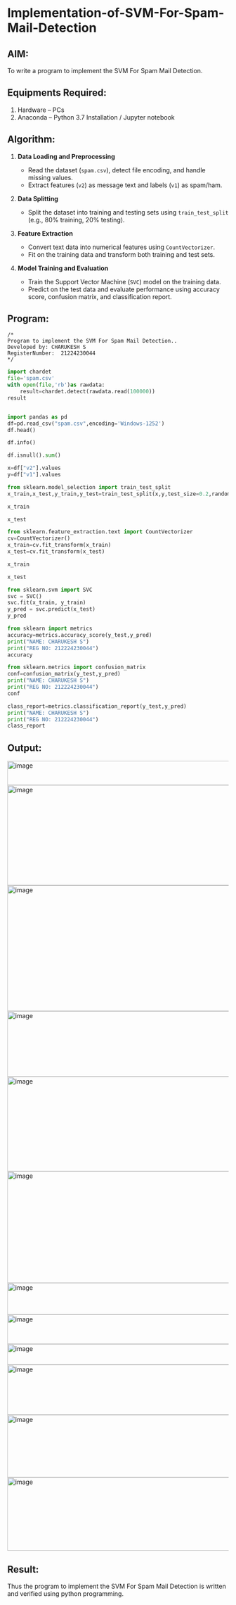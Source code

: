 # Implementation-of-SVM-For-Spam-Mail-Detection

## AIM:
To write a program to implement the SVM For Spam Mail Detection.

## Equipments Required:
1. Hardware – PCs
2. Anaconda – Python 3.7 Installation / Jupyter notebook

## Algorithm:

1. **Data Loading and Preprocessing**  
   - Read the dataset (`spam.csv`), detect file encoding, and handle missing values.  
   - Extract features (`v2`) as message text and labels (`v1`) as spam/ham.

2. **Data Splitting**  
   - Split the dataset into training and testing sets using `train_test_split` (e.g., 80% training, 20% testing).

3. **Feature Extraction**  
   - Convert text data into numerical features using `CountVectorizer`.  
   - Fit on the training data and transform both training and test sets.

4. **Model Training and Evaluation**  
   - Train the Support Vector Machine (`SVC`) model on the training data.  
   - Predict on the test data and evaluate performance using accuracy score, confusion matrix, and classification report.

## Program:
```
/*
Program to implement the SVM For Spam Mail Detection..
Developed by: CHARUKESH S
RegisterNumber:  21224230044
*/
```
```python
import chardet
file='spam.csv'
with open(file,'rb')as rawdata:
    result=chardet.detect(rawdata.read(100000))
result


import pandas as pd
df=pd.read_csv("spam.csv",encoding='Windows-1252')
df.head()

df.info()

df.isnull().sum()

x=df["v2"].values
y=df["v1"].values

from sklearn.model_selection import train_test_split
x_train,x_test,y_train,y_test=train_test_split(x,y,test_size=0.2,random_state=0)

x_train

x_test

from sklearn.feature_extraction.text import CountVectorizer
cv=CountVectorizer()
x_train=cv.fit_transform(x_train)
x_test=cv.fit_transform(x_test)

x_train

x_test

from sklearn.svm import SVC
svc = SVC()                 
svc.fit(x_train, y_train)   
y_pred = svc.predict(x_test)
y_pred

from sklearn import metrics
accuracy=metrics.accuracy_score(y_test,y_pred)
print("NAME: CHARUKESH S")
print("REG NO: 212224230044")
accuracy

from sklearn.metrics import confusion_matrix
conf=confusion_matrix(y_test,y_pred)
print("NAME: CHARUKESH S")
print("REG NO: 212224230044")
conf

class_report=metrics.classification_report(y_test,y_pred)
print("NAME: CHARUKESH S")
print("REG NO: 212224230044")
class_report
```

## Output:
<img width="976" height="55" alt="image" src="https://github.com/user-attachments/assets/ac35b939-d90e-4353-a72f-2216bf29dad3" />
<img width="953" height="228" alt="image" src="https://github.com/user-attachments/assets/542c378f-2b26-4466-958d-d6edd4a5a0b8" />
<img width="987" height="286" alt="image" src="https://github.com/user-attachments/assets/f4460f9e-5c75-44ff-9d02-1ecb27a08b35" />
<img width="997" height="149" alt="image" src="https://github.com/user-attachments/assets/c1e21e7e-45d4-47c2-b638-7def4844969b" />
<img width="1251" height="215" alt="image" src="https://github.com/user-attachments/assets/dedb50ff-860d-48ae-9222-b9a4181bbdfd" />
<img width="1245" height="254" alt="image" src="https://github.com/user-attachments/assets/30663684-3b0a-4add-b8a1-42d737a6cb80" />
<img width="992" height="72" alt="image" src="https://github.com/user-attachments/assets/c7be8817-b0ee-4632-aeb2-62addc776fa8" />
<img width="974" height="67" alt="image" src="https://github.com/user-attachments/assets/7d772eb7-6015-4d24-9a36-6ed57ab1d4d0" />
<img width="1091" height="47" alt="image" src="https://github.com/user-attachments/assets/93cf421e-e4cc-4ee5-89e5-be3e10c7b2c8" />
<img width="1084" height="114" alt="image" src="https://github.com/user-attachments/assets/4982db96-040b-434b-9ff3-f65b3bf68b4a" />
<img width="1087" height="142" alt="image" src="https://github.com/user-attachments/assets/f931c8ee-b66a-4923-ad6b-051ecb370340" />
<img width="1385" height="167" alt="image" src="https://github.com/user-attachments/assets/3b8ef6c8-8aa0-4022-a7d6-770abd75c986" />

## Result:
Thus the program to implement the SVM For Spam Mail Detection is written and verified using python programming.
